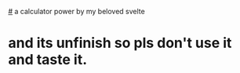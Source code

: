 [#](#) a calculator power by my beloved svelte
# and its unfinish so pls don't use it and taste it.


